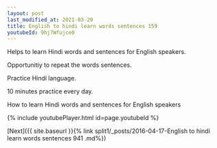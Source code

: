 ```yaml
---
layout: post
last_modified_at: 2021-03-29
title: English to hindi learn words sentences 159 
youtubeId: 9hj7Wfujce0
---
```

 
 
Helps to learn Hindi words and sentences for English speakers.

Opportunitiy to repeat the words sentences. 

Practice Hindi language. 
 
10 minutes practice every day. 
 
How to learn Hindi words and sentences for English speakers 
 
{% include youtubePlayer.html id=page.youtubeId %}
 
 
[Next]({{ site.baseurl }}{% link  split1/_posts/2016-04-17-English to hindi learn words sentences 941 .md%})
 

